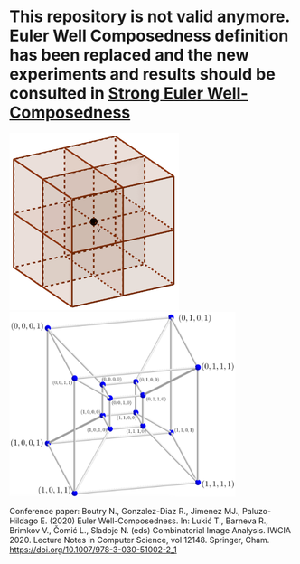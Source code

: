 
# This repository is not valid anymore. Euler Well Composedness definition has been replaced and the new experiments and results should be consulted in [Strong Euler Well-Composedness](https://github.com/Cimagroup/Strong-Euler-Well-Composed)



<img src="https://github.com/Cimagroup/Euler-WCness/blob/master/3d.png" width="300" /><img src="https://github.com/Cimagroup/Euler-WCness/blob/master/4d.png" width="400" />



Conference paper:
Boutry N., Gonzalez-Diaz R., Jimenez MJ., Paluzo-Hildago E. (2020) Euler Well-Composedness. In: Lukić T., Barneva R., Brimkov V., Čomić L., Sladoje N. (eds) Combinatorial Image Analysis. IWCIA 2020. Lecture Notes in Computer Science, vol 12148. Springer, Cham. https://doi.org/10.1007/978-3-030-51002-2_1
